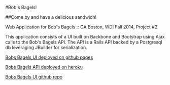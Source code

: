#Bob's Bagels!

##Come by and have a delicious sandwich!

Web Application for Bob's Bagels :: GA Boston, WDI Fall 2014, Project #2

This application consists of a UI built on Backbone and Bootstrap using Ajax calls to the Bob's Bagels API. The API is a Rails API backed by a Postgresql db leveraging JBuilder for serialization.

[Bobs Bagels UI deployed on github pages](http://hollym021980.github.io/CCHBobsBagelsClient-NEW/)

[Bobs Bagels API deployed on heroku](https://cch-bobs-bagels-api.herokuapp.com/menus.json)

[Bobs Bagels UI github repo](https://github.com/HollyM021980/CCHBobsBagelsClient-NEW)
